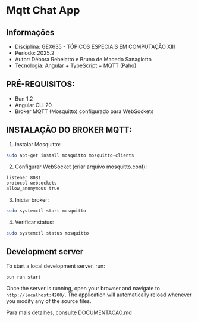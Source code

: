 # Mqtt Chat App

## Informações

- Disciplina: GEX635 - TÓPICOS ESPECIAIS EM COMPUTAÇÃO XIII
- Período: 2025.2
- Autor: Débora Rebelatto e Bruno de Macedo Sanagiotto
- Tecnologia: Angular + TypeScript + MQTT (Paho)

## PRÉ-REQUISITOS:

- Bun 1.2
- Angular CLI 20
- Broker MQTT (Mosquitto) configurado para WebSockets

## INSTALAÇÃO DO BROKER MQTT:

1. Instalar Mosquitto:

```bash
sudo apt-get install mosquitto mosquitto-clients
```

2. Configurar WebSocket (criar arquivo mosquitto.conf):

```bash
listener 8081
protocol websockets
allow_anonymous true
```

3. Iniciar broker:

```bash
sudo systemctl start mosquitto
```

4. Verificar status:

```bash
sudo systemctl status mosquitto
```

## Development server

To start a local development server, run:

```bash
bun run start
```

Once the server is running, open your browser and navigate to `http://localhost:4200/`. The application will automatically reload whenever you modify any of the source files.

Para mais detalhes, consulte DOCUMENTACAO.md
